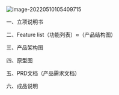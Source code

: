 ![image-20220510105409715](C:\Users\Administrator\AppData\Roaming\Typora\typora-user-images\image-20220510105409715.png) 

一、立项说明书

二、Feature list（功能列表）≈（产品结构图）

三、产品架构图

四、原型图

五、PRD文档（产品需求文档）

六、成品说明